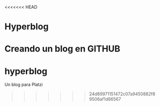 <<<<<<< HEAD
# Hyperblog
Creando un blog en GITHUB
=======
# hyperblog
Un blog para Platzi
>>>>>>> 24d89971151472c07a9450882f89506af1d86567

